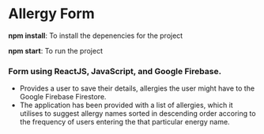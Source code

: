 # Allergy Form

**npm install**: To install the depenencies for the project

**npm start**: To run the project

### Form using ReactJS, JavaScript, and Google Firebase.

  <ul>
    <li>Provides a user to save their details, allergies the user might have to the Google Firebase Firestore.</li>
    <li>The application has been provided with a list of allergies, which it utilises to suggest allergy names sorted in descending order accoring to the frequency of users entering the that particular energy name.</li>
  </ul>
